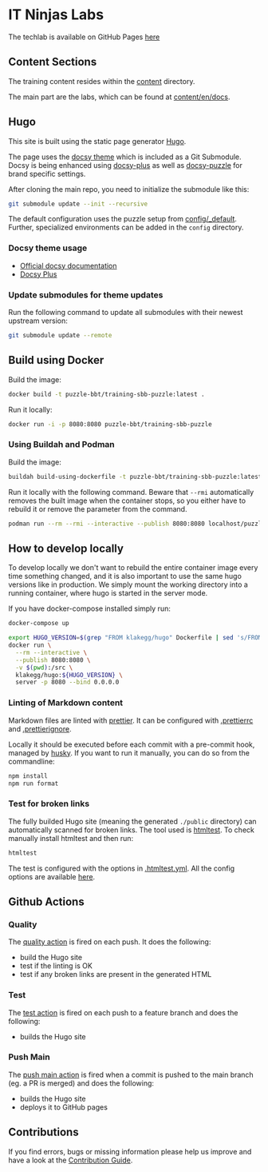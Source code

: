 # IT Ninjas Labs


The techlab is available on GitHub Pages [here](https://labs.it-ninjas.ch)


## Content Sections

The training content resides within the [content](content) directory.

The main part are the labs, which can be found at [content/en/docs](content/en/docs).


## Hugo

This site is built using the static page generator [Hugo](https://gohugo.io/).

The page uses the [docsy theme](https://github.com/google/docsy) which is included as a Git Submodule.
Docsy is being enhanced using [docsy-plus](https://github.com/puzzle/docsy-plus/) as well as
[docsy-puzzle](https://github.com/puzzle/docsy-puzzle/)
for brand specific settings.

After cloning the main repo, you need to initialize the submodule like this:

```bash
git submodule update --init --recursive
```

The default configuration uses the puzzle setup from [config/_default](config/_default/config.toml).
Further, specialized environments can be added in the `config` directory.


### Docsy theme usage

* [Official docsy documentation](https://www.docsy.dev/docs/)
* [Docsy Plus](https://github.com/puzzle/docsy-plus/)


### Update submodules for theme updates

Run the following command to update all submodules with their newest upstream version:

```bash
git submodule update --remote
```


## Build using Docker

Build the image:

```bash
docker build -t puzzle-bbt/training-sbb-puzzle:latest .
```

Run it locally:

```bash
docker run -i -p 8080:8080 puzzle-bbt/training-sbb-puzzle
```


### Using Buildah and Podman

Build the image:

```bash
buildah build-using-dockerfile -t puzzle-bbt/training-sbb-puzzle:latest .
```

Run it locally with the following command. Beware that `--rmi` automatically removes the built image when the container stops, so you either have to rebuild it or remove the parameter from the command.

```bash
podman run --rm --rmi --interactive --publish 8080:8080 localhost/puzzle-bbt/training-sbb-puzzle:latest
```


## How to develop locally

To develop locally we don't want to rebuild the entire container image every time something changed, and it is also important to use the same hugo versions like in production.
We simply mount the working directory into a running container, where hugo is started in the server mode.

If you have docker-compose installed simply run:


```bash
docker-compose up
```

```bash
export HUGO_VERSION=$(grep "FROM klakegg/hugo" Dockerfile | sed 's/FROM klakegg\/hugo://g' | sed 's/ AS builder//g')
docker run \
  --rm --interactive \
  --publish 8080:8080 \
  -v $(pwd):/src \
  klakegg/hugo:${HUGO_VERSION} \
  server -p 8080 --bind 0.0.0.0
```

### Linting of Markdown content

Markdown files are linted with [prettier](https://prettier.io/docs/en/options).
It can be configured with [.prettierrc](.prettierrc) and [.prettierignore](.prettierignore).

Locally it should be executed before each commit with a pre-commit hook, managed by [husky](https://typicode.github.io/husky/).
If you want to run it manually, you can do so from the commandline:

```bash
npm install
npm run format
```

### Test for broken links

The fully builded Hugo site (meaning the generated `./public` directory) can automatically scanned for broken links. The tool used is [htmltest](https://github.com/wjdp/htmltest). To check manually install htmltest and then run:

```bash
htmltest
```

The test is configured with the options in [.htmltest.yml](./.htmltest.yml). All the config options are available [here](https://github.com/wjdp/htmltest#wrench-configuration). 

## Github Actions

### Quality
The [quality action](.github/workflows/quality.yml) is fired on each push. It does the following:
* build the Hugo site
* test if the linting is OK
* test if any broken links are present in the generated HTML

### Test

The [test action](.github/workflows/test.yml) is fired on each push to a feature branch and does the following:

* builds the Hugo site




### Push Main

The [push main action](.github/workflows/main.yml) is fired when a commit is pushed to the main branch (eg. a PR is merged) and does the following:

* builds the Hugo site
* deploys it to GitHub pages


## Contributions

If you find errors, bugs or missing information please help us improve and have a look at the [Contribution Guide](CONTRIBUTING.md).
